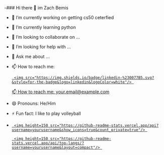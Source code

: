 -### Hi there 👋 im Zach Bemis

 

- 🔭 I’m currently working on getting cs50 ceterfied 

- 🌱 I’m currently learning python

- 👯 I’m looking to collaborate on ... 

- 🤔 I’m looking for help with ... 

- 💬 Ask me about ... 

- 📫 How to reach me: <p align='center'> 

   <a href="https://www.linkedin.com/in/zachary-bemis-8b9305328/"> 

       <img src="https://img.shields.io/badge/linkedin-%230077B5.svg?&style=for-the-badge&logo=linkedin&logoColor=white"/> 

   📫 How to reach me: <a href='mailto:your.email@example.com'>your.email@example.com</a> 

</p> 

- 😄 Pronouns: He/Him

- ⚡ Fun fact: I like to play volleyball
- <p align='center'> 

   <a href="https://github-readme-stats.vercel.app/api?usernamezach-bemis&show_icons=true&count_private=true"> 

       <img height=150 src="https://github-readme-stats.vercel.app/api?username=yourusername&show_icons=true&count_private=true"/> 

   </a> 

   <a href="https://github.com/zach-bemis/github-readme-stats"> 

       <img height=150 src="https://github-readme-stats.vercel.app/api/top-langs/?username=yourusername&layout=compact"/> 

   </a> 

</p> 


<!---
zach-bemis/zach-bemis is a ✨ special ✨ repository because its `README.md` (this file) appears on your GitHub profile.
You can click the Preview link to take a look at your changes.
--->
